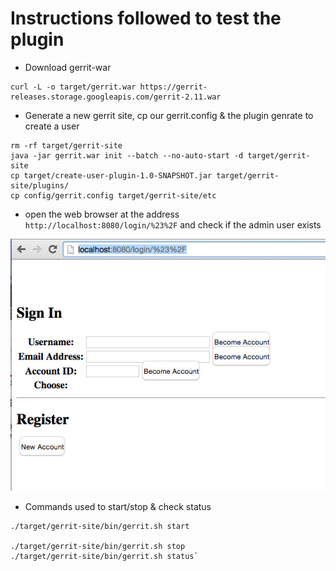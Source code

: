 # Instructions followed to test the plugin

- Download gerrit-war

```
curl -L -o target/gerrit.war https://gerrit-releases.storage.googleapis.com/gerrit-2.11.war
```

- Generate a new gerrit site, cp our gerrit.config & the plugin genrate to create a user

```
rm -rf target/gerrit-site
java -jar gerrit.war init --batch --no-auto-start -d target/gerrit-site
cp target/create-user-plugin-1.0-SNAPSHOT.jar target/gerrit-site/plugins/
cp config/gerrit.config target/gerrit-site/etc
```

- open the web browser at the address `http://localhost:8080/login/%23%2F` and check if the admin user exists

![Admin User not there](user-not-there.png)

- Commands used to start/stop & check status 

```
./target/gerrit-site/bin/gerrit.sh start

./target/gerrit-site/bin/gerrit.sh stop
./target/gerrit-site/bin/gerrit.sh status`
```
